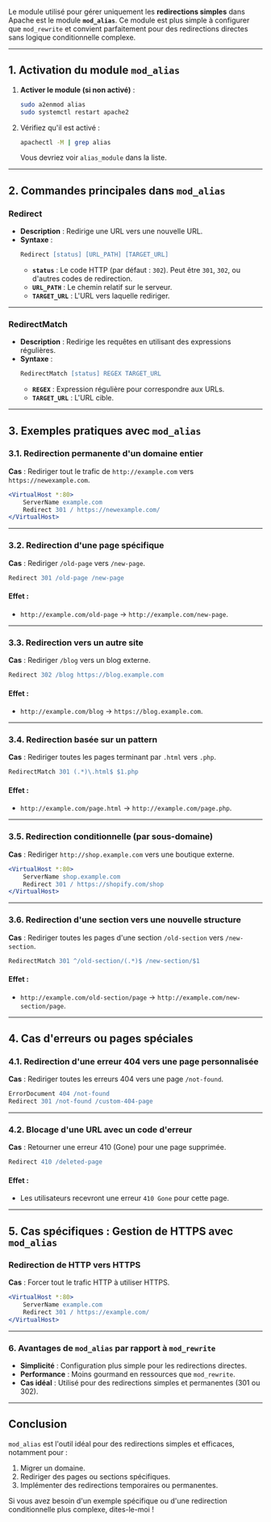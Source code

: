 Le module utilisé pour gérer uniquement les **redirections simples** dans Apache est le module **`mod_alias`**. Ce module est plus simple à configurer que `mod_rewrite` et convient parfaitement pour des redirections directes sans logique conditionnelle complexe.

---

## **1. Activation du module `mod_alias`**

1. **Activer le module (si non activé)** :
   ```bash
   sudo a2enmod alias
   sudo systemctl restart apache2
   ```

2. Vérifiez qu'il est activé :
   ```bash
   apachectl -M | grep alias
   ```
   Vous devriez voir `alias_module` dans la liste.

---

## **2. Commandes principales dans `mod_alias`**

### **Redirect**
- **Description** : Redirige une URL vers une nouvelle URL.
- **Syntaxe** :
  ```apache
  Redirect [status] [URL_PATH] [TARGET_URL]
  ```
  - **`status`** : Le code HTTP (par défaut : `302`). Peut être `301`, `302`, ou d'autres codes de redirection.
  - **`URL_PATH`** : Le chemin relatif sur le serveur.
  - **`TARGET_URL`** : L'URL vers laquelle rediriger.

---

### **RedirectMatch**
- **Description** : Redirige les requêtes en utilisant des expressions régulières.
- **Syntaxe** :
  ```apache
  RedirectMatch [status] REGEX TARGET_URL
  ```
  - **`REGEX`** : Expression régulière pour correspondre aux URLs.
  - **`TARGET_URL`** : L'URL cible.

---

## **3. Exemples pratiques avec `mod_alias`**

### **3.1. Redirection permanente d'un domaine entier**
**Cas** : Rediriger tout le trafic de `http://example.com` vers `https://newexample.com`.
```apache
<VirtualHost *:80>
    ServerName example.com
    Redirect 301 / https://newexample.com/
</VirtualHost>
```

---

### **3.2. Redirection d'une page spécifique**
**Cas** : Rediriger `/old-page` vers `/new-page`.
```apache
Redirect 301 /old-page /new-page
```

#### **Effet** :
- `http://example.com/old-page` → `http://example.com/new-page`.

---

### **3.3. Redirection vers un autre site**
**Cas** : Rediriger `/blog` vers un blog externe.
```apache
Redirect 302 /blog https://blog.example.com
```

#### **Effet** :
- `http://example.com/blog` → `https://blog.example.com`.

---

### **3.4. Redirection basée sur un pattern**
**Cas** : Rediriger toutes les pages terminant par `.html` vers `.php`.
```apache
RedirectMatch 301 (.*)\.html$ $1.php
```

#### **Effet** :
- `http://example.com/page.html` → `http://example.com/page.php`.

---

### **3.5. Redirection conditionnelle (par sous-domaine)**
**Cas** : Rediriger `http://shop.example.com` vers une boutique externe.
```apache
<VirtualHost *:80>
    ServerName shop.example.com
    Redirect 301 / https://shopify.com/shop
</VirtualHost>
```

---

### **3.6. Redirection d'une section vers une nouvelle structure**
**Cas** : Rediriger toutes les pages d'une section `/old-section` vers `/new-section`.
```apache
RedirectMatch 301 ^/old-section/(.*)$ /new-section/$1
```

#### **Effet** :
- `http://example.com/old-section/page` → `http://example.com/new-section/page`.

---

## **4. Cas d'erreurs ou pages spéciales**

### **4.1. Redirection d'une erreur 404 vers une page personnalisée**
**Cas** : Rediriger toutes les erreurs 404 vers une page `/not-found`.
```apache
ErrorDocument 404 /not-found
Redirect 301 /not-found /custom-404-page
```

---

### **4.2. Blocage d'une URL avec un code d'erreur**
**Cas** : Retourner une erreur 410 (Gone) pour une page supprimée.
```apache
Redirect 410 /deleted-page
```

#### **Effet** :
- Les utilisateurs recevront une erreur `410 Gone` pour cette page.

---

## **5. Cas spécifiques : Gestion de HTTPS avec `mod_alias`**

### **Redirection de HTTP vers HTTPS**
**Cas** : Forcer tout le trafic HTTP à utiliser HTTPS.
```apache
<VirtualHost *:80>
    ServerName example.com
    Redirect 301 / https://example.com/
</VirtualHost>
```

---

### **6. Avantages de `mod_alias` par rapport à `mod_rewrite`**
- **Simplicité** : Configuration plus simple pour les redirections directes.
- **Performance** : Moins gourmand en ressources que `mod_rewrite`.
- **Cas idéal** : Utilisé pour des redirections simples et permanentes (301 ou 302).

---

## **Conclusion**
`mod_alias` est l'outil idéal pour des redirections simples et efficaces, notamment pour :
1. Migrer un domaine.
2. Rediriger des pages ou sections spécifiques.
3. Implémenter des redirections temporaires ou permanentes.

Si vous avez besoin d'un exemple spécifique ou d'une redirection conditionnelle plus complexe, dites-le-moi !